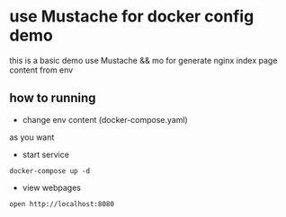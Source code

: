 # use Mustache for docker config demo

this is a basic demo use Mustache && mo for generate nginx index page content
from env

## how to running

* change env content (docker-compose.yaml)

as you want

* start service

```code
docker-compose up -d
```

* view webpages

```code
open http://localhost:8080
```
